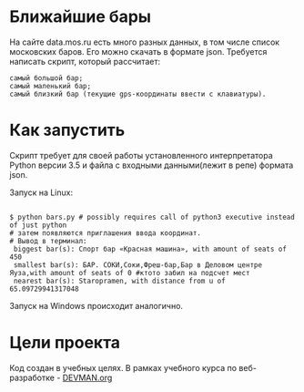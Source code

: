 # Ближайшие бары

На сайте data.mos.ru есть много разных данных, в том числе список московских баров. Его можно скачать в формате json.
Требуется написать скрипт, который рассчитает:

    самый большой бар;
    самый маленький бар;
    самый близкий бар (текущие gps-координаты ввести с клавиатуры).


# Как запустить

Скрипт требует для своей работы установленного интерпретатора Python версии 3.5 и файла с входными данными(лежит в репе) формата json.

Запуск на Linux:

```#!bash

$ python bars.py # possibly requires call of python3 executive instead of just python
# затем появляются приглашения ввода координат.
# Вывод в терминал:
 biggest bar(s): Спорт бар «Красная машина», with amount of seats of 450
 smallest bar(s): БАР. СОКИ,Соки,Фреш-бар,Бар в Деловом центре Яуза,with amount of seats of 0 #ктото забил на подсчет мест
 nearest bar(s): Staropramen, with distance from u of 65.09729941317048
```
Запуск на Windows происходит аналогично.

# Цели проекта

Код создан в учебных целях. В рамках учебного курса по веб-разработке - [DEVMAN.org](https://devman.org)
